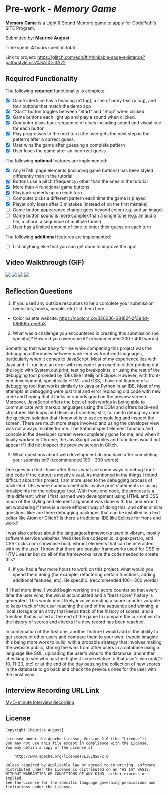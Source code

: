 # Pre-work - *Memory Game*

**Memory Game** is a Light & Sound Memory game to apply for CodePath's SITE Program. 

Submitted by: **Maurice August**

Time spent: **4** hours spent in total

Link to project: https://glitch.com/edit/#!/thinkable-sage-existence?path=style.css%3A10%3A22

## Required Functionality

The following **required** functionality is complete:

* [X] Game interface has a heading (h1 tag), a line of body text (p tag), and four buttons that match the demo app
* [X] "Start" button toggles between "Start" and "Stop" when clicked. 
* [X] Game buttons each light up and play a sound when clicked. 
* [X] Computer plays back sequence of clues including sound and visual cue for each button
* [X] Play progresses to the next turn (the user gets the next step in the pattern) after a correct guess. 
* [X] User wins the game after guessing a complete pattern
* [X] User loses the game after an incorrect guess

The following **optional** features are implemented:

* [X] Any HTML page elements (including game buttons) has been styled differently than in the tutorial
* [X] Buttons use a pitch (frequency) other than the ones in the tutorial
* [X] More than 4 functional game buttons
* [X] Playback speeds up on each turn
* [ ] Computer picks a different pattern each time the game is played
* [X] Player only loses after 3 mistakes (instead of on the first mistake)
* [ ] Game button appearance change goes beyond color (e.g. add an image)
* [ ] Game button sound is more complex than a single tone (e.g. an audio file, a chord, a sequence of multiple tones)
* [ ] User has a limited amount of time to enter their guess on each turn

The following **additional** features are implemented:

- [ ] List anything else that you can get done to improve the app!

## Video Walkthrough (GIF)

![](https://im2.ezgif.com/tmp/ezgif-2-bda0d23d05.gif)
![](https://im2.ezgif.com/tmp/ezgif-2-9b8f8eee7f.gif)
![](https://im2.ezgif.com/tmp/ezgif-2-4388afa8bf.gif)
![](https://im2.ezgif.com/tmp/ezgif-2-c88e42ac0f.gif)

## Reflection Questions
1. If you used any outside resources to help complete your submission (websites, books, people, etc) list them here. 
- Color palette website: https://coolors.co/330036-38182f-2f394d-56666b-eee1b3

2. What was a challenge you encountered in creating this submission (be specific)? How did you overcome it? (recommended 200 - 400 words)
  
  Something that was tricky for me while completing this project was the debugging differences between back-end vs front-end languages, particularly when it comes to JavaScript. Most of my experience lies with Java and if I run into an error with my code I am used to either printing out the logic with System.out.print, testing breakpoints, or using the rest of the debugging tool provided by IDEs like Intellij or Eclipse. However, with front-end development, specifically HTML and CSS, I have not learned of a debugging tool that works similarly to Java or Python in an IDE. Most of my attempts at debugging were just trial and error replacing old code with new code and hoping that it looks or sounds good on the preview screen. Moreover, JavaScript offers the best of both worlds in being able to communicate with markup languages using the DOM and offers back-end structures like loops and decision branches; still, for me to debug my code the quickest solution that I know of is to use console.log and inspect the screen. There are much more steps involved and using the developer view was not always reliable for me. The Safari inspect element function and console in the developer screen were completely gone for me, and when it finally worked in Chrome, the JavaScript variables and functions would not appear if I did not inspect the preview screen in Glitch.

3. What questions about web development do you have after completing your submission? (recommended 100 - 300 words) 

One question that I have after this is what are some ways to debug front-end code if the output is mostly visual. As mentioned in the things I found difficult about this project, I am more used to the debugging process of back-end IDEs where common methods involve print statements or using breakpoints for the debugger tool. With front-end code, the process is a little different; when I first learned web development using HTML and CSS much of the styling and element alignment was done with trial and error. I am wondering if there is a more efficient way of doing this, and other similar questions like: are there debugging packages that can be installed in a text editor like Atom or Glitch? Is there a traditional IDE like Eclipse for front-end work?

I was also curious about the languages/frameworks used in vibrant, mostly software service websites. Websites like codepen.io, algoexpert.io, and CSS-tricks.com showcase bold, vibrant elements that can be interacted with by the user. I know that there are popular frameworks used for CSS or HTML easier but do all of the frameworks have the code needed to create this? 

4. If you had a few more hours to work on this project, what would you spend them doing (for example: refactoring certain functions, adding additional features, etc). Be specific. (recommended 100 - 300 words) 

If I had more time, I would begin working on a score counter so that every time the user wins, the win is accumulated and a "best score" history is generated. This would most likely involve creating a score counter variable to keep track of the user reaching the end of the sequence and winning, a local storage or an array that keeps track of the history of scores, and a function that is called at the end of the game to compare the current win to the history of scores and checks if a new record has been reached. 

In continuation of the first one, another feature I would add is the ability to get scores of other users and compare them to your own. I would imagine this being more work to build, with a probable strategy that involves making the website public, storing the wins from other users in a database using a language like SQL, uploading the user's wins to the database, and either checking to see who has the highest score relative to that user's win rank(1-10, 11-20, etc) or at the end of the day pausing the collection of new scores in the database to go back and check the previous ones for the user with the most wins. 

## Interview Recording URL Link

[My 5-minute Interview Recording](your-link-here)


## License

    Copyright [Maurice August]

    Licensed under the Apache License, Version 2.0 (the "License");
    you may not use this file except in compliance with the License.
    You may obtain a copy of the License at

        http://www.apache.org/licenses/LICENSE-2.0

    Unless required by applicable law or agreed to in writing, software
    distributed under the License is distributed on an "AS IS" BASIS,
    WITHOUT WARRANTIES OR CONDITIONS OF ANY KIND, either express or implied.
    See the License for the specific language governing permissions and
    limitations under the License.
